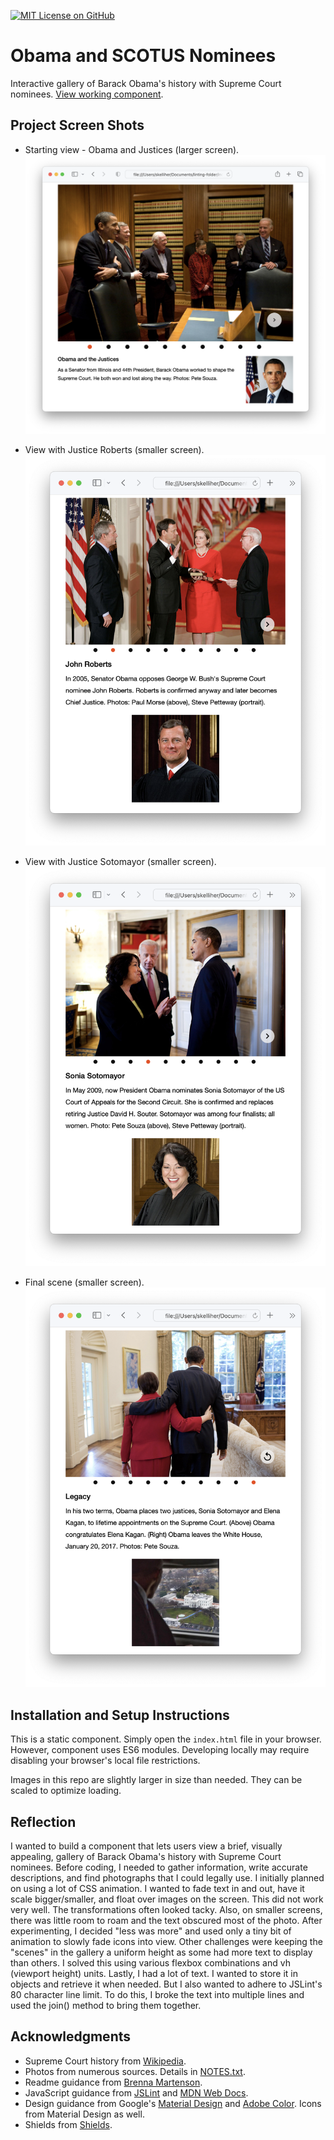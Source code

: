 [![MIT License on GitHub](https://img.shields.io/github/license/seankelliher/banner-obama-scotus?style=flat-square)](/LICENSE.txt)
# Obama and SCOTUS Nominees

Interactive gallery of Barack Obama's history with Supreme Court nominees. [View working component](https://seankelliher.github.io/obama-scotus/).

## Project Screen Shots

* Starting view - Obama and Justices (larger screen).
![screen shot of project](/screenshots/obama-scotus-screenshot1.png?s=600)

* View with Justice Roberts (smaller screen).
![screen shot of project](/screenshots/obama-scotus-screenshot2.png?s=600)

* View with Justice Sotomayor (smaller screen).
![screen shot of project](/screenshots/obama-scotus-screenshot3.png?s=600)

* Final scene (smaller screen).
![screen shot of project](/screenshots/obama-scotus-screenshot4.png?s=600)

## Installation and Setup Instructions

This is a static component. Simply open the `index.html` file in your browser. However, component uses ES6 modules. Developing locally may require disabling your browser's local file restrictions.

Images in this repo are slightly larger in size than needed. They can be scaled to optimize loading.

## Reflection

I wanted to build a component that lets users view a brief, visually appealing, gallery of Barack Obama's history with Supreme Court nominees. Before coding, I needed to gather information, write accurate descriptions, and find photographs that I could legally use. I initially planned on using a lot of CSS animation. I wanted to fade text in and out, have it scale bigger/smaller, and float over images on the screen. This did not work very well. The transformations often looked tacky. Also, on smaller screens, there was little room to roam and the text obscured most of the photo. After experimenting, I decided "less was more" and used only a tiny bit of animation to slowly fade icons into view. Other challenges were keeping the "scenes" in the gallery a uniform height as some had more text to display than others. I solved this using various flexbox combinations and vh (viewport height) units. Lastly, I had a lot of text. I wanted to store it in objects and retrieve it when needed. But I also wanted to adhere to JSLint's 80 character line limit. To do this, I broke the text into multiple lines and used the join() method to bring them together. 

## Acknowledgments

* Supreme Court history from [Wikipedia](https://www.wikipedia.org).
* Photos from numerous sources. Details in [NOTES.txt](https://github.com/seankelliher/obama-scotus/blob/master/NOTES.txt).
* Readme guidance from [Brenna Martenson](https://gist.github.com/martensonbj/6bf2ec2ed55f5be723415ea73c4557c4).
* JavaScript guidance from [JSLint](http://jslint.com) and [MDN Web Docs](https://developer.mozilla.org/en-US/docs/Web/JavaScript/Reference).
* Design guidance from Google's [Material Design](https://material.io/design) and [Adobe Color](https://color.adobe.com/trends). Icons from Material Design as well.
* Shields from [Shields](https://shields.io).
